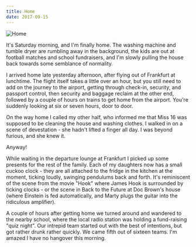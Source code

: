 ```yaml
---
title: Home
date: 2017-09-15
---
```


![Home](https://source.unsplash.com/l7dbl-sUg3k/1600x900)

It's Saturday morning, and I'm finally home. The washing machine and tumble dryer are rumbling away in the background, the kids are out at football matches and school fundraisers, and I'm slowly pulling the house back towards some semblance of normality.

I arrived home late yesterday afternoon, after flying out of Frankfurt at lunchtime. The flight itself takes a little over an hour, but you still need to add on the journey to the airport, getting through check-in, security, and passport control, then security and baggage reclaim at the other end, followed by a couple of hours on trains to get home from the airport. You're suddenly looking at six or seven hours, door to door.

On the way home I called my other half, who informed me that Miss 16 was supposed to be cleaning the house and washing clothes. I walked in on a scene of devestation - she hadn't lifted a finger all day. I was beyond furious, and she knew it.

Anyway!

While waiting in the departure lounge at Frankfurt I picked up some presents for the rest of the family. Each of my daughters now has a small cuckoo clock - they are all attached to the fridge in the kitchen at the moment, ticking loudly, swinging pendulums back and forth. It's reminiscent of the scene from the movie "Hook" where James Hook is surrounded by ticking clocks - or the scene in Back to the Future at Doc Brown's house (where Einstein is fed automatically, and Marty plugs the guitar into the ridiculous amplifier).

A couple of hours after getting home we turned around and wandered to the nearby school, where the local radio station was holding a fund-raising "quiz night". Our intrepid team started out with the best of intentions, but got rather drunk rather quickly. We came fifth out of sixteen teams. I'm amazed I have no hangover this morning.
